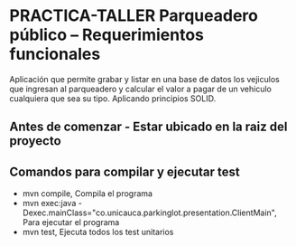 # PRACTICA-TALLER Parqueadero público – Requerimientos funcionales
Aplicación que permite grabar y listar en una base de datos los vejiculos que ingresan al parqueadero y calcular el valor a pagar de un vehiculo cualquiera que sea su tipo. Aplicando principios SOLID.  
## Antes de comenzar  - Estar ubicado en la raiz del proyecto  
## Comandos para compilar y ejecutar test 
- mvn compile, Compila el programa 
- mvn exec:java -Dexec.mainClass="co.unicauca.parkinglot.presentation.ClientMain", Para ejecutar el programa 
- mvn test, Ejecuta todos los test unitarios   
